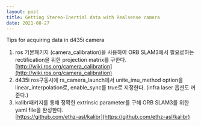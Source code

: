 ```yaml
---
layout: post
title: Getting Stereo-Inertial data with Realsense camera
date: 2021-08-27
---
```

Tips for acquiring data in d435i camera

1. ros 기본패키지 (camera_calibration)을 사용하여 ORB SLAM3에서 필요로하는 rectification을 위한 projection matrix를 구한다.    
[http://wiki.ros.org/camera_calibration](http://wiki.ros.org/camera_calibration)
2. d435i ros구동시에 rs\_camera\_launch에서 unite\_imu\_method option을 linear\_interpolation로, enable\_sync를 true로 지정한다. (infra laser 옵션도 꺼준다.)
3. kalibr패키지를 통해 정확한 extrinsic parameter를 구해 ORB SLAM3를 위한 yaml file을 완성한다.    
[https://github.com/ethz-asl/kalibr](https://github.com/ethz-asl/kalibr)

